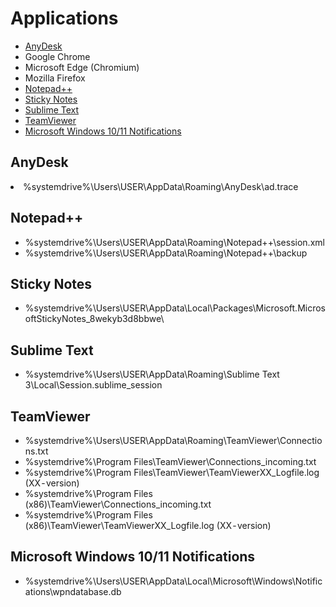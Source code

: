 <h1 id="Applications">Applications</h1>

<ul>
<li><a href="#anydesk">AnyDesk</a></li>
<li>Google Chrome</li>
<li>Microsoft Edge (Chromium)</li>
<li>Mozilla Firefox</li>
<li><a href="#notepad-plus-plus">Notepad++</a></li>  
<li><a href="#stickynotes">Sticky Notes</a></li>
<li><a href="#sublime-text">Sublime Text</a></li>
<li><a href="#teamviewer">TeamViewer</a></li>
<li><a href="#microsoft-windows-10-11-notifications">Microsoft Windows 10/11 Notifications</a></li>
</ul>

<h2 id="anydesk">AnyDesk</h2>

<li>%systemdrive%\Users\USER\AppData\Roaming\AnyDesk\ad.trace</li>

<h2 id="notepad-plus-plus">Notepad++</h2>

<ul>
<li>%systemdrive%\Users\USER\AppData\Roaming\Notepad++\session.xml</li>
<li>%systemdrive%\Users\USER\AppData\Roaming\Notepad++\backup</li>
</ul>

<h2 id="stickynotes">Sticky Notes</h2>

<ul>
<li>%systemdrive%\Users\USER\AppData\Local\Packages\Microsoft.MicrosoftStickyNotes_8wekyb3d8bbwe\</li>
</ul>

<h2 id="sublime-text">Sublime Text</h2>

<ul>
<li>%systemdrive%\Users\USER\AppData\Roaming\Sublime Text 3\Local\Session.sublime_session</li>
</ul>

<h2 id="teamviewer">TeamViewer</h2>

<ul>
<li>%systemdrive%\Users\USER\AppData\Roaming\TeamViewer\Connections.txt</li>
<li>%systemdrive%\Program Files\TeamViewer\Connections_incoming.txt</li>
<li>%systemdrive%\Program Files\TeamViewer\TeamViewerXX_Logfile.log (XX - version)</li>
<li>%systemdrive%\Program Files (x86)\TeamViewer\Connections_incoming.txt</li>
<li>%systemdrive%\Program Files (x86)\TeamViewer\TeamViewerXX_Logfile.log (XX - version)</li>
</ul>

<h2 id="microsoft-windows-10-11-notifications">Microsoft Windows 10/11 Notifications</h2>

<ul>
<li>%systemdrive%\Users\USER\AppData\Local\Microsoft\Windows\Notifications\wpndatabase.db</li>
</ul>

